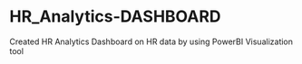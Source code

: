 # HR_Analytics-DASHBOARD
Created HR Analytics Dashboard on HR data by using PowerBI Visualization tool
